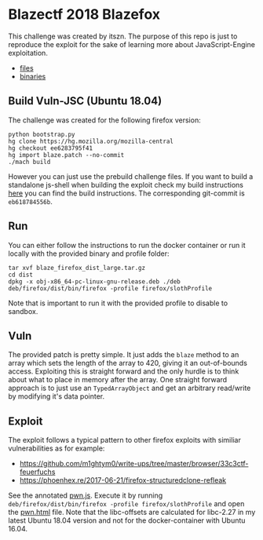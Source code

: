 Blazectf 2018 Blazefox
===

This challenge was created by  itszn.
The purpose of this repo is just to reproduce the exploit for the sake of learning more about JavaScript-Engine exploitation.

*   [files](mightym0.de/write-ups/browser/blazectf-2018-blazefox/blaze_firefox_small.tar.gz)
*   [binaries](mightym0.de/write-ups/browser/blazectf-2018-blazefox/blaze_firefox_dist_large.tar.gz)

## Build Vuln-JSC (Ubuntu 18.04)

The challenge was created for the following firefox version:
```
python bootstrap.py
hg clone https://hg.mozilla.org/mozilla-central
hg checkout ee6283795f41
hg import blaze.patch --no-commit
./mach build
```

However you can just use the prebuild challenge files.
If you want to build a standalone js-shell when building the exploit check my build instructions [here](https://github.com/m1ghtym0/browser-pwn#spidermonkey) you can find the build instructions.
The corresponding git-commit is `eb618784556b`.

## Run

You can either follow the instructions to run the docker container or run it locally with the provided binary and profile folder:

```
tar xvf blaze_firefox_dist_large.tar.gz
cd dist
dpkg -x obj-x86_64-pc-linux-gnu-release.deb ./deb
deb/firefox/dist/bin/firefox -profile firefox/slothProfile
```

Note that is important to run it with the provided profile to disable to sandbox.

## Vuln

The provided patch is pretty simple.
It just adds the `blaze` method to an array which sets the length of the array to 420, giving it an out-of-bounds access.
Exploiting this is straight forward and the only hurdle is to think about what to place in memory after the array.
One straight forward approach is to just use an `TypedArrayObject` and get an arbitrary read/write by modifying it's data pointer.

## Exploit

The exploit follows a typical pattern to other firefox exploits with similiar vulnerabilities as for example:

*   https://github.com/m1ghtym0/write-ups/tree/master/browser/33c3ctf-feuerfuchs
*   https://phoenhex.re/2017-06-21/firefox-structuredclone-refleak

See the annotated [pwn.js](pwn.js).
Execute it by running `deb/firefox/dist/bin/firefox -profile firefox/slothProfile` and open the [pwn.html](pwn.html) file.
Note that the libc-offsets are calculated for libc-2.27 in my latest Ubuntu 18.04 version and not for the docker-container with Ubuntu 16.04.



